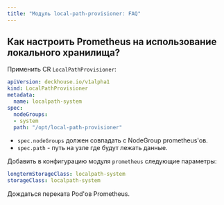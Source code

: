 ```yaml
---
title: "Модуль local-path-provisioner: FAQ"
---
```


## Как настроить Prometheus на использование локального хранилища?

Применить CR `LocalPathProvisioner`:

```yaml
apiVersion: deckhouse.io/v1alpha1
kind: LocalPathProvisioner
metadata:
  name: localpath-system
spec:
  nodeGroups:
  - system
  path: "/opt/local-path-provisioner"
```

- `spec.nodeGroups` должен совпадать с NodeGroup prometheus'ов.
- `spec.path` - путь на узле где будут лежать данные.

Добавить в конфигурацию модуля `prometheus` следующие параметры:

```yaml
longtermStorageClass: localpath-system
storageClass: localpath-system
```

Дождаться переката Pod'ов Prometheus.
